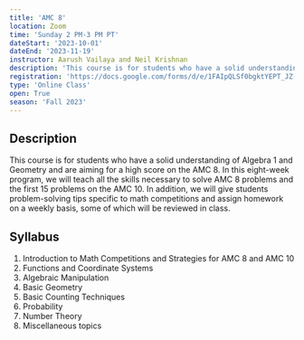 ```yaml
---
title: 'AMC 8'
location: Zoom
time: 'Sunday 2 PM-3 PM PT'
dateStart: '2023-10-01'
dateEnd: '2023-11-19'
instructor: Aarush Vailaya and Neil Krishnan
description: 'This course is for students who have a solid understanding of Algebra 1 and Geometry and are aiming for a high score on the AMC 8.'
registration: 'https://docs.google.com/forms/d/e/1FAIpQLSf0bgktYEPT_JZ-QCDeSY8SHObjYRB4dO7CWxBEVz4-2wALcw/viewform'
type: 'Online Class'
open: True
season: 'Fall 2023'
---
```


## Description

This course is for students who have a solid understanding of Algebra 1 and Geometry and are aiming for a high score on the AMC 8. In this eight-week program, we will teach all the skills necessary to solve AMC 8 problems and the first 15 problems on the AMC 10. In addition, we will give students problem-solving tips specific to math competitions and assign homework on a weekly basis, some of which will be reviewed in class.

## Syllabus

1. Introduction to Math Competitions and Strategies for AMC 8 and AMC 10
2. Functions and Coordinate Systems
3. Algebraic Manipulation
4. Basic Geometry
5. Basic Counting Techniques
6. Probability
7. Number Theory
8. Miscellaneous topics
